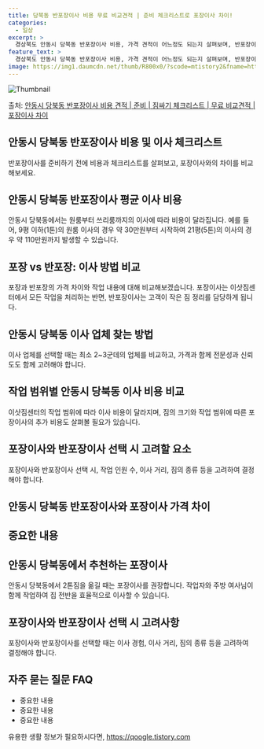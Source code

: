 ```yaml
---
title: 당북동 반포장이사 비용 무료 비교견적 | 준비 체크리스트로 포장이사 차이!
categories:
  - 일상
excerpt: >
  경상북도 안동시 당북동 반포장이사 비용, 가격 견적이 어느정도 되는지 살펴보며, 반포장이사를 준비함에 있어 짐싸기 준비 체크리스트가 무엇인지 보겠습니다. 마지막으로 포장이사와 차이점을 통해 무료 비교견적으로 어떤 것이 더 합리적인 선택인지 공유 드립니다.안동시 당북동 포장이사 견적 샘플 보기 👈 클릭안동시 당북동 포장이사 가격 살펴보기 👈 클릭안동시 당북동 반포장이사 평균 이사 비용평수안동시 당북동 평균 이사 비용원룸 이사9평 이하 (1톤)30만원~투룸/쓰리룸 이사16평 ~ 20평 (2.5톤)80만원~쓰리룸 이사21평 (5톤) ~110만원~우리집 무료 이사견적 받기 👈 클릭포장 vs 반포장: 이사 방법 비교이사 방법에 따라 가격과 작업 범위가 다르므로 포장과 반포장에 대해 비교해보겠습니다.포장 가격..
feature_text: >
  경상북도 안동시 당북동 반포장이사 비용, 가격 견적이 어느정도 되는지 살펴보며, 반포장이사를 준비함에 있어 짐싸기 준비 체크리스트가 무엇인지 보겠습니다. 마지막으로 포장이사와 차이점을 통해 무료 비교견적으로 어떤 것이 더 합리적인 선택인지 공유 드립니다.안동시 당북동 포장이사 견적 샘플 보기 👈 클릭안동시 당북동 포장이사 가격 살펴보기 👈 클릭안동시 당북동 반포장이사 평균 이사 비용평수안동시 당북동 평균 이사 비용원룸 이사9평 이하 (1톤)30만원~투룸/쓰리룸 이사16평 ~ 20평 (2.5톤)80만원~쓰리룸 이사21평 (5톤) ~110만원~우리집 무료 이사견적 받기 👈 클릭포장 vs 반포장: 이사 방법 비교이사 방법에 따라 가격과 작업 범위가 다르므로 포장과 반포장에 대해 비교해보겠습니다.포장 가격..
image: https://img1.daumcdn.net/thumb/R800x0/?scode=mtistory2&fname=https%3A%2F%2Fblog.kakaocdn.net%2Fdn%2Fb8Wlxx%2FbtsHdwJqbLL%2FkCsxx1QQ2BcjK0wEtbiAok%2Fimg.webp
---
```


![Thumbnail](https://img1.daumcdn.net/thumb/R800x0/?scode=mtistory2&fname=https%3A%2F%2Fblog.kakaocdn.net%2Fdn%2Fb8Wlxx%2FbtsHdwJqbLL%2FkCsxx1QQ2BcjK0wEtbiAok%2Fimg.webp)

<p>출처: <a href="https://qoogle.tistory.com/9454" rel="dofollow">안동시 당북동 반포장이사 비용 견적 | 준비 | 짐싸기 체크리스트 | 무료 비교견적 | 포장이사 차이</a> </p>

## 안동시 당북동 반포장이사 비용 및 이사 체크리스트

반포장이사를 준비하기 전에 비용과 체크리스트를 살펴보고, 포장이사와의 차이를 비교해보세요.

## 안동시 당북동 반포장이사 평균 이사 비용

안동시 당북동에서는 원룸부터 쓰리룸까지의 이사에 따라 비용이 달라집니다. 예를 들어, 9평 이하(1톤)의 원룸 이사의 경우 약 30만원부터
시작하여 21평(5톤)의 이사의 경우 약 110만원까지 발생할 수 있습니다.

## 포장 vs 반포장: 이사 방법 비교

포장과 반포장의 가격 차이와 작업 내용에 대해 비교해보겠습니다. 포장이사는 이삿짐센터에서 모든 작업을 처리하는 반면, 반포장이사는 고객이
작은 짐 정리를 담당하게 됩니다.

## 안동시 당북동 이사 업체 찾는 방법

이사 업체를 선택할 때는 최소 2~3군데의 업체를 비교하고, 가격과 함께 전문성과 신뢰도도 함께 고려해야 합니다.

## 작업 범위별 안동시 당북동 이사 비용 비교

이삿짐센터의 작업 범위에 따라 이사 비용이 달라지며, 짐의 크기와 작업 범위에 따른 포장이사의 추가 비용도 살펴볼 필요가 있습니다.

## 포장이사와 반포장이사 선택 시 고려할 요소

포장이사와 반포장이사 선택 시, 작업 인원 수, 이사 거리, 짐의 종류 등을 고려하여 결정해야 합니다.

## 안동시 당북동 반포장이사와 포장이사 가격 차이

중요한 내용  
---  
  
## 안동시 당북동에서 추천하는 포장이사

안동시 당북동에서 2톤짐을 옮길 때는 포장이사를 권장합니다. 작업자와 주방 여사님이 함께 작업하여 집 전반을 효율적으로 이사할 수 있습니다.

## 포장이사와 반포장이사 선택 시 고려사항

포장이사와 반포장이사를 선택할 때는 이사 경험, 이사 거리, 짐의 종류 등을 고려하여 결정해야 합니다.

## 자주 묻는 질문 FAQ

  * 중요한 내용
  * 중요한 내용
  * 중요한 내용







 

유용한 생활 정보가 필요하시다면, <a href="https://qoogle.tistory.com" rel="dofollow">https://qoogle.tistory.com</a>


